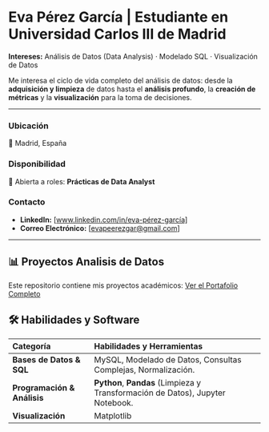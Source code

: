 # Eva Pérez García | Estudiante en Universidad Carlos III de Madrid

**Intereses:** Análisis de Datos (Data Analysis) · Modelado SQL · Visualización de Datos

Me interesa el ciclo de vida completo del análisis de datos: desde la **adquisición y limpieza** de datos hasta el **análisis profundo**, la **creación de métricas** y la **visualización** para la toma de decisiones.

---

### Ubicación
📍 Madrid, España

### Disponibilidad
💼 Abierta a roles: **Prácticas de Data Analyst** 

### Contacto
* **LinkedIn:** [www.linkedin.com/in/eva-pérez-garcía]
* **Correo Electrónico:** [evapeerezgar@gmail.com]

---

## 📊 **Proyectos Analisis de Datos**
Este repositorio contiene mis proyectos académicos:
[Ver el Portafolio Completo](https://github.com/EvaPerezGarcia/Proyectos-Analisis-de-Datos)


## 🛠️ Habilidades y Software

| Categoría | Habilidades y Herramientas |
| :--- | :--- |
| **Bases de Datos & SQL** | MySQL, Modelado de Datos, Consultas Complejas, Normalización. |
| **Programación & Análisis** | **Python**, **Pandas** (Limpieza y Transformación de Datos), Jupyter Notebook. |
| **Visualización** | Matplotlib |
